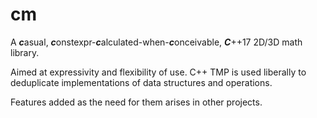 # cm
A ***c***asual, ***c***onstexpr-***c***alculated-when-***c***onceivable, ***C***++17 2D/3D math library.

Aimed at expressivity and flexibility of use. C++ TMP is used liberally to deduplicate implementations of data structures and operations.

Features added as the need for them arises in other projects.
